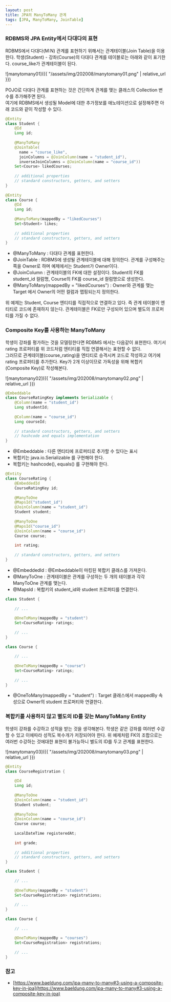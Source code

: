 ```yaml
---
layout: post
title: JPA의 ManyToMany 관계
tags: [JPA, ManyToMany, JoinTable]
---
```


### RDBMS와 JPA Entity에서 다대다의 표현

RDBMS에서 다대다(M:N) 관계를 표현하기 위해서는 관계테이블(Join Table)을 이용한다. 학생(Student) - 강좌(Course)의 다대다 관계를 테이블로는 아래와 같이 표기한다. course_like가 관계테이블이 된다.

![manytomany01]({{ "/assets/img/202008/manytomany01.png" | relative_url }})

POJO로 다대다 관계를 표현하는 것은 간단하게 관계를 맺는 클래스의 Collection 변수를 추가해주면 된다.  
여기에 RDBMS에서 생성될 Model에 대한 추가정보를 애노테이션으로 설정해주면 아래 코드와 같이 작성할 수 있다. 

```java
@Entity
class Student {
    @Id
    Long id;
 
    @ManyToMany
    @JoinTable(
      name = "course_like", 
      joinColumns = @JoinColumn(name = "student_id"), 
      inverseJoinColumns = @JoinColumn(name = "course_id"))
    Set<Course> likedCourses;
 
    // additional properties
    // standard constructors, getters, and setters
}
 
@Entity
class Course {
    @Id
    Long id;
 
    @ManyToMany(mappedBy = "likedCourses")
    Set<Student> likes;
 
    // additional properties
    // standard constructors, getters, and setters
}
```

- @ManyToMany : 다대다 관계를 표현한다.
- @JoinTable : RDBMS에 생성될 관계테이블에 대해 정의한다. 관계를 구성해주는 쪽을 Owner로 하며 예제에서는 Student가 Owner이다.
- @JoinColumn : 관계테이블의 FK에 대한 설정이다. Student의 FK를 student_id 컬럼명, Course의 FK를 course_id 컬럼명으로 생성한다.
- @ManyToMany(mappedBy = "likedCourses") : Owner와 관계를 맺는 Target 에서 Owner의 어떤 컬럼과 맵핑되는지 정의한다.

위 예제는 Student, Course 엔티티를 직접적으로 연결하고 있다. 즉 관계 테이블이 엔티티로 코드에 존재하지 않는다. 관계테이블은 FK로만 구성되어 있으며 별도의 프로퍼티를 가질 수 없다.

### Composite Key를 사용하는 ManyToMany

학생이 강좌를 평가하는 것을 모델링한다면 RDBMS 에서는 다음같이 표현한다. 여기서 rating 프로퍼티를 위 코드처럼 엔티티를 직접 연결해서는 표현할 수 없다.  
그러므로 관계테이블(course_rating)을 엔티티로 승격시켜 코드로 작성하고 여기에 rating 프로퍼티를 추가한다. Key가 2개 이상이므로 가독성을 위해 복합키(Composite Key)로 작성해본다.

![manytomany02]({{ "/assets/img/202008/manytomany02.png" | relative_url }})

```java
@Embeddable
class CourseRatingKey implements Serializable {
    @Column(name = "student_id")
    Long studentId;
 
    @Column(name = "course_id")
    Long courseId;
 
    // standard constructors, getters, and setters
    // hashcode and equals implementation
}
```

- @Embeddable : 다른 엔티티에 프로퍼티로 추가할 수 있다는 표시
- 복합키는 java.io.Serializable 를 구현해야 한다.
- 복합키는 hashcode(), equals() 를 구현해야 한다.

```java
@Entity
class CourseRating {
    @EmbeddedId
    CourseRatingKey id;
 
    @ManyToOne
    @MapsId("student_id")
    @JoinColumn(name = "student_id")
    Student student;
 
    @ManyToOne
    @MapsId("course_id")
    @JoinColumn(name = "course_id")
    Course course;
 
    int rating;
    
    // standard constructors, getters, and setters
}
```

- @EmbeddedId : @Embeddable이 마킹된 복합키 클래스를 가져온다.
- @ManyToOne : 관계테이블은 관계를 구성하는 두 개의 테이블과 각각 ManyToOne 관계를 맺는다.
- @MapsId : 복합키의 student_id와 student 프로퍼티를 연결한다.

```java
class Student {
 
    // ...
 
    @OneToMany(mappedBy = "student")
    Set<CourseRating> ratings;
 
    // ...
}
 
class Course {
 
    // ...
 
    @OneToMany(mappedBy = "course")
    Set<CourseRating> ratings;
 
    // ...
}
```

- @OneToMany(mappedBy = "student") : Target 클래스에서 mappedBy 속성으로 Owner의 student 프로퍼티와 연결한다.

### 복합키를 사용하지 않고 별도의 ID를 갖는 ManyToMany Entity

학생이 강좌를 수강하고 성적을 받는 것을 생각해본다. 학생은 같은 강좌를 여러번 수강할 수 있고 이에따라 성적도 복수개가 저장되어야 한다. 위 예제처럼 FK의 조합으로는 여러번 수강하는 것에대한 표현이 불가능하니 별도의 ID를 두고 관계를 표현한다.

![manytomany03]({{ "/assets/img/202008/manytomany03.png" | relative_url }})

```java
@Entity
class CourseRegistration {
 
    @Id
    Long id;
 
    @ManyToOne
    @JoinColumn(name = "student_id")
    Student student;
 
    @ManyToOne
    @JoinColumn(name = "course_id")
    Course course;
 
    LocalDateTime registeredAt;
 
    int grade;
    
    // additional properties
    // standard constructors, getters, and setters
}
```

```java
class Student {
 
    // ...
 
    @OneToMany(mappedBy = "student")
    Set<CourseRegistration> registrations;
 
    // ...
}
 
class Course {
 
    // ...
 
    @OneToMany(mappedBy = "courses")
    Set<CourseRegistration> registrations;
 
    // ...
}
```

### 참고

- [https://www.baeldung.com/jpa-many-to-many#3-using-a-composite-key-in-jpa](https://www.baeldung.com/jpa-many-to-many#3-using-a-composite-key-in-jpa)
